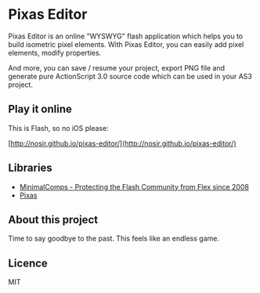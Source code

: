 # Pixas Editor

Pixas Editor is an online "WYSWYG" flash application which helps you to build isometric pixel elements. With Pixas Editor, you can easily add pixel elements, modify properties.

And more, you can save / resume your project, export PNG file and generate pure ActionScript 3.0 source code which can be used in your AS3 project.

## Play it online

This is Flash, so no iOS please:

[http://nosir.github.io/pixas-editor/](http://nosir.github.io/pixas-editor/)

## Libraries
- [MinimalComps - Protecting the Flash Community from Flex since 2008](http://www.minimalcomps.com/)
- [Pixas](http://nosir.github.io/pixas/)

## About this project

Time to say goodbye to the past. This feels like an endless game.

## Licence

MIT
